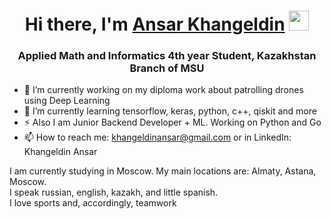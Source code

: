 <h1 align="center">Hi there, I'm <a href="https://www.linkedin.com/in/ansar-khangeldin-2b3b56244/" target="_blank">Ansar Khangeldin</a> 
<img src="https://github.com/blackcater/blackcater/raw/main/images/Hi.gif" height="32"/></h1>
<h3 align="center">Applied Math and Informatics 4th year Student, Kazakhstan Branch of MSU</h3>

<!--
**KhanZznBabyPluto/KhanZznBabyPluto** is a ✨ _special_ ✨ repository because its `README.md` (this file) appears on your GitHub profile.

Here are some ideas to get you started:
- 👯 I’m looking to collaborate on ...
- 🤔 I’m looking for help with ...
- 💬 Ask me about ...
- 😄 Pronouns: ...
- ⚡ Fun fact: ...

-->
- 🔭 I’m currently working on my diploma work about patrolling drones using Deep Learning
- 🌱 I’m currently learning tensorflow, keras, python, c++, qiskit and more
- ⚡ Also I am Junior Backend Developer + ML. Working on Python and Go
- 📫 How to reach me: khangeldinansar@gmail.com or in LinkedIn: Khangeldin Ansar  

I am currently studying in Moscow. My main locations are: Almaty, Astana, Moscow.  
I speak russian, english, kazakh, and little spanish.  
I love sports and, accordingly, teamwork
